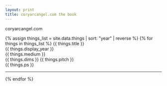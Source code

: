 ```yaml
---
layout: print
title: coryarcangel.com the book
---
```

coryarcangel.com 


{% assign things_list = site.data.things | sort: "year" | reverse %}
{% for things in things_list %}
{{ things.title }}  
{{ things.display_year }}  
{{ things.medium }}  
{{ things.dims }}
{{ things.pitch }}  
{{ things.ps }} 
<hr> 
{% endfor %}

